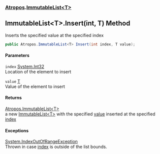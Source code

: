 ### [Atropos](./Atropos.md 'Atropos').[ImmutableList&lt;T&gt;](./ImmutableList-T-.md 'Atropos.ImmutableList&lt;T&gt;')
## ImmutableList&lt;T&gt;.Insert(int, T) Method
Inserts the specified value at the specified index  
```csharp
public Atropos.ImmutableList<T> Insert(int index, T value);
```
#### Parameters
<a name='Atropos-ImmutableList-T--Insert(int_T)-index'></a>
`index` [System.Int32](https://docs.microsoft.com/en-us/dotnet/api/System.Int32 'System.Int32')  
Location of the element to insert  
  
<a name='Atropos-ImmutableList-T--Insert(int_T)-value'></a>
`value` [T](./ImmutableList-T-.md#Atropos-ImmutableList-T--T 'Atropos.ImmutableList&lt;T&gt;.T')  
Value of the element to insert  
  
#### Returns
[Atropos.ImmutableList&lt;](./ImmutableList-T-.md 'Atropos.ImmutableList&lt;T&gt;')[T](./ImmutableList-T-.md#Atropos-ImmutableList-T--T 'Atropos.ImmutableList&lt;T&gt;.T')[&gt;](./ImmutableList-T-.md 'Atropos.ImmutableList&lt;T&gt;')  
a new [ImmutableList&lt;T&gt;](./ImmutableList-T-.md 'Atropos.ImmutableList&lt;T&gt;') with the specified [value](#Atropos-ImmutableList-T--Insert(int_T)-value 'Atropos.ImmutableList&lt;T&gt;.Insert(int, T).value') inserted at the specified [index](#Atropos-ImmutableList-T--Insert(int_T)-index 'Atropos.ImmutableList&lt;T&gt;.Insert(int, T).index')  
#### Exceptions
[System.IndexOutOfRangeException](https://docs.microsoft.com/en-us/dotnet/api/System.IndexOutOfRangeException 'System.IndexOutOfRangeException')  
Thrown in case [index](#Atropos-ImmutableList-T--Insert(int_T)-index 'Atropos.ImmutableList&lt;T&gt;.Insert(int, T).index') is outside of the list bounds.  
